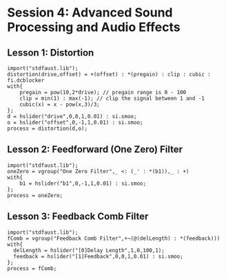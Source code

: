 # Session 4: Advanced Sound Processing and Audio Effects

## Lesson 1: Distortion

```
import("stdfaust.lib");
distortion(drive,offset) = +(offset) : *(pregain) : clip : cubic : fi.dcblocker
with{
	pregain = pow(10,2*drive); // pregain range is 0 - 100
	clip = min(1) : max(-1); // clip the signal between 1 and -1
	cubic(x) = x - pow(x,3)/3;
};
d = hslider("drive",0,0,1,0.01) : si.smoo;
o = hslider("offset",0,-1,1,0.01) : si.smoo;
process = distortion(d,o);
```

## Lesson 2: Feedforward (One Zero) Filter

```
import("stdfaust.lib");
oneZero = vgroup("One Zero Filter",_ <: (_' : *(b1)),_ : +) 
with{
	b1 = hslider("b1",0,-1,1,0.01) : si.smoo;
};
process = oneZero;
```

## Lesson 3: Feedback Comb Filter

```
import("stdfaust.lib");
fComb = vgroup("Feedback Comb Filter",+~(@(delLength) : *(feedback)))
with{
  delLength = hslider("[0]Delay Length",1,0,100,1);
  feedback = hslider("[1]Feedback",0,0,1,0.01) : si.smoo;
};
process = fComb;
```
